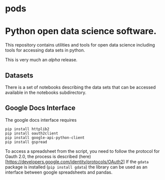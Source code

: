 pods
===

# Python open data science software. 

This repository contains utilities and tools for open data science including tools for accessing data sets in python. 

This is very much an *alpha* release.

## Datasets

There is a set of notebooks describing the data sets that can be accessed available in the notebooks subdirectory. 

## Google Docs Interface

The google docs interface requires

```
pip install httplib2
pip install oauth2client
pip install google-api-python-client
pip install gspread
```

To access a spreadsheet from the script, you need to follow the
protocol for Oauth 2.0, the process is described (here)[https://developers.google.com/identity/protocols/OAuth2]
If the `gdata` package is installed (`pip install gdata`) the library can be used as an interface between google spreadsheets and pandas.
